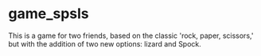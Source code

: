 # game_spsls
This is a game for two friends, based on the classic 'rock, paper, scissors,' but with the addition of two new options: lizard and Spock.
